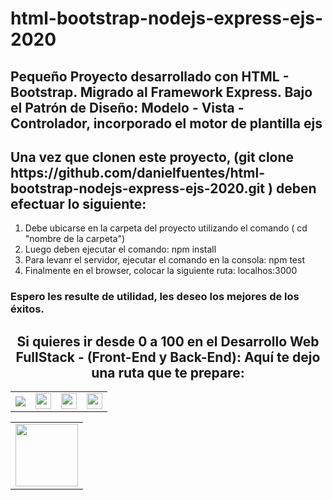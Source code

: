 <h1>html-bootstrap-nodejs-express-ejs-2020</h1>
<h2>Pequeño Proyecto desarrollado con HTML - Bootstrap. Migrado al Framework  Express. Bajo el Patrón de Diseño: Modelo - Vista - Controlador, incorporado el motor de plantilla ejs</h2>

<h2>Una vez que clonen este proyecto, (git clone https://github.com/danielfuentes/html-bootstrap-nodejs-express-ejs-2020.git    )    deben efectuar lo siguiente: </h2>
<ol>
  <li> Debe ubicarse en la carpeta del proyecto utilizando el comando ( cd "nombre de la carpeta") </li> 
  <li> Luego deben ejecutar el comando: npm install</li>
  <li> Para levanr el servidor, ejecutar el comando en la consola: npm test </li>
  <li>Finalmente en el browser, colocar la siguiente ruta: localhos:3000</li>
</ol>
<h3>Espero les resulte de utilidad, les deseo los mejores de los éxitos. </h3>

<h2 style="text-align:center">Si quieres ir desde 0 a 100 en el <strong>Desarrollo Web FullStack</strong> - (Front-End y Back-End): Aquí te dejo una ruta que te prepare:</h2>
<table>
  <tr>
    <td>
      <a href="https://cedavilu.com/curso-desarrollo-web-detalle.html" target="_blank"> <img src="https://cedavilu.com/assets/img/cursos/cursos-1.png" > </a>      
    </td>
    <td>
       <a href="https://cedavilu.com/curso-javascript-detalle.html" target="_blank"><img style="width:25" src="https://cedavilu.com/assets/img/cursos/cursos-2.png" ></a>      
    </td>
    <td>
      <a href= "https://cedavilu.com/curso-javascript-avanzado-detalle.html" target="_blank"><img style="width:25" src="https://cedavilu.com/assets/img/cursos/cursos-3.png" ></a>
    </td>
    <td>
    <a href="https://cedavilu.com/curso-nodejs-detalle.html" target="_blank"> <img style="width:25" src="https://cedavilu.com/assets/img/cursos/cursos-4.png" ></a>
    </td>
  </tr>
</table>

<table>
  <tr>  
    <td>
       <a href= "https://cedavilu.com/" target="_blank"> <img style="width: 100" src="https://adanielf.files.wordpress.com/2020/04/frase-daniel-fuentes.jpg"></a>
    </td> 
  </tr>
</table>
